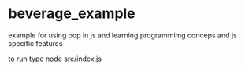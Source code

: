# beverage_example
example for using oop in js and learning programmimg conceps and js specific features


to run type node src/index.js
